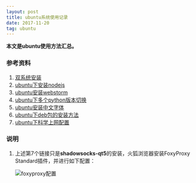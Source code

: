 ```yaml
---
layout: post
title: ubuntu系统使用记录
date: 2017-11-20
tag: ubuntu
---
```

**本文是ubuntu使用方法汇总。**



### 参考资料

1. [双系统安装](https://jingyan.baidu.com/article/60ccbceb18624464cab197ea.html)
2. [ubuntu下安装nodejs](http://www.jianshu.com/p/2b24cd430a7d)
3. [ubuntu安装webstorm](http://blog.csdn.net/txl910514/article/details/52136821)
4. [ubuntu下多个python版本切换](https://www.cnblogs.com/netfoxman/p/5994697.html)
5. [ubuntu安装中文字体](http://blog.csdn.net/wangjingfei/article/details/5614203)
6. [ubuntu下deb包的安装方法](http://blog.csdn.net/kevinhg/article/details/5934462)
7. [ubuntu下科学上网配置](https://github.com/shadowsocks/shadowsocks-qt5/wiki/%E5%AE%89%E8%A3%85%E6%8C%87%E5%8D%97)


### 说明

1. 上述第7个链接只是**shadowsocks-qt5**的安装，火狐浏览器安装FoxyProxy Standard插件，并进行如下配置：

   ![foxyproxy配置](https://github.com/ginnko/ginnko.github.io/blob/master/images/post_image/foxyFroxy%E9%85%8D%E7%BD%AE.png)

















